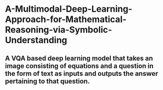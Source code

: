 # A-Multimodal-Deep-Learning-Approach-for-Mathematical-Reasoning-via-Symbolic-Understanding

## A VQA based deep learning model that takes an image consisting of equations and a question in the form of text as inputs and outputs the answer pertaining to that question.

